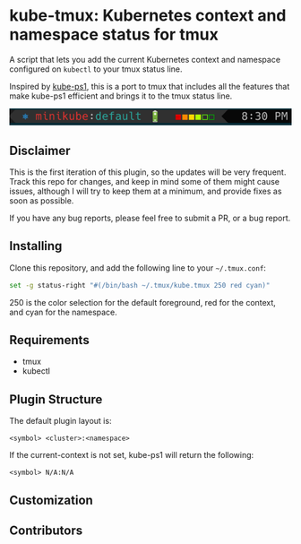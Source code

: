 kube-tmux: Kubernetes context and namespace status for tmux
===========================================================

A script that lets you add the current Kubernetes context and namespace configured
on `kubectl` to your tmux status line.

Inspired by [kube-ps1](https://github.com/jonmosco/kube-ps1), this is a port
to tmux that includes all the features that make kube-ps1 efficient and brings
it to the tmux status line.

![plugin](img/screenshot4.png)

## Disclaimer

This is the first iteration of this plugin, so the updates will be very
frequent.  Track this repo for changes, and keep in mind some of them
might cause issues, although I will try to keep them at a minimum, and provide
fixes as soon as possible.

If you have any bug reports, please feel free to submit a PR, or a bug report.

## Installing

Clone this repository, and add the following line to your `~/.tmux.conf`:

```bash
set -g status-right "#(/bin/bash ~/.tmux/kube.tmux 250 red cyan)"
```

250 is the color selection for the default foreground, red for the context,
and cyan for the namespace.

## Requirements

* tmux
* kubectl

## Plugin Structure

The default plugin layout is:

```
<symbol> <cluster>:<namespace>
```

If the current-context is not set, kube-ps1 will return the following:

```
<symbol> N/A:N/A
```

## Customization

## Contributors
